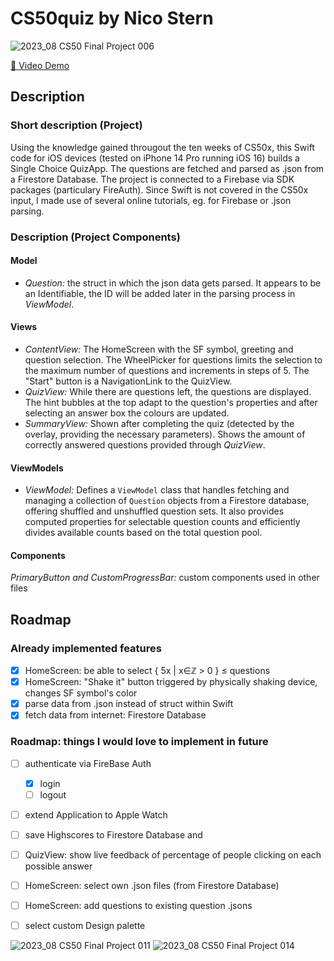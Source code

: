 # CS50quiz by Nico Stern

![‎2023_08 CS50 Final Project ‎006](https://github.com/nico-fst/cs50quiz/assets/108625504/75a3edd0-f220-4a56-bf1c-243ed199ceb5)

[🔗 Video Demo](https://youtu.be/WwYPEt9rm1Q)

## Description

### Short description (Project)
Using the knowledge gained througout the ten weeks of CS50x, this Swift code for iOS devices (tested on iPhone 14 Pro running iOS 16) builds a Single Choice QuizApp.
The questions are fetched and parsed as .json from a Firestore Database.
The project is connected to a Firebase via SDK packages (particulary FireAuth). Since Swift is not covered in the CS50x input, I made use of several online tutorials, eg. for Firebase or .json parsing.

### Description (Project Components)

#### Model
- _Question:_ the struct in which the json data gets parsed. It appears to be an Identifiable, the ID will be added later in the parsing process in _ViewModel_.

#### Views
- _ContentView:_ The HomeScreen with the SF symbol, greeting and question selection. The WheelPicker for questions limits the selection to the maximum number of questions and increments in steps of 5. The "Start" button is a NavigationLink to the QuizView.
- _QuizView:_ While there are questions left, the questions are displayed. The hint bubbles at the top adapt to the question's properties and after selecting an answer box the colours are updated.
- _SummaryView:_ Shown after completing the quiz (detected by the overlay, providing the necessary parameters). Shows the amount of correctly answered questions provided through _QuizView_.

#### ViewModels
- _ViewModel:_ Defines a `ViewModel` class that handles fetching and managing a collection of `Question` objects from a Firestore database, offering shuffled and unshuffled question sets. It also provides computed properties for selectable question counts and efficiently divides available counts based on the total question pool.

#### Components
_PrimaryButton and CustomProgressBar:_ custom components used in other files

## Roadmap

### Already implemented features
- [x] HomeScreen: be able to select { 5x | x∈ℤ > 0 } ≤ questions
- [x] HomeScreen: "Shake it" button triggered by physically shaking device, changes SF symbol's color
- [x] parse data from .json instead of struct within Swift
- [x] fetch data from internet: Firestore Database

### Roadmap: things I would love to implement in future
- [ ] authenticate via FireBase Auth
    - [x] login
    - [ ] logout
- [ ] extend Application to Apple Watch
- [ ] save Highscores to Firestore Database and
- [ ] QuizView: show live feedback of percentage of people clicking on each possible answer
- [ ] HomeScreen: select own .json files (from Firestore Database)
- [ ] HomeScreen: add questions to existing question .jsons
- [ ] select custom Design palette




![‎2023_08 CS50 Final Project ‎011](https://github.com/nico-fst/cs50quiz/assets/108625504/17f55fcf-8052-4110-8366-e6437b2abb2d)
![‎2023_08 CS50 Final Project ‎014](https://github.com/nico-fst/cs50quiz/assets/108625504/8c92b3dd-d513-43c8-b23e-02aa851c4891)

